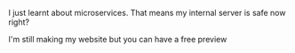 I just learnt about microservices. That means my internal server is safe now right?

I'm still making my website but you can have a free preview
